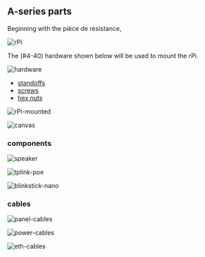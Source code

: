 ## A-series parts

Beginning with the pièce de résistance,

![rPi](images/rPi.jpg)

The (#4-40) hardware shown below will be used to mount the rPi.

![hardware](images/hardware.jpg)

* [standoffs](https://www.pololu.com/product/1949)
* [screws](https://www.pololu.com/product/1961)
* [hex nuts](https://www.pololu.com/product/1068)

![rPi-mounted](images/rPi-mounted.jpg)

![canvas](images/canvas.jpg)

### components

![speaker](images/speaker.jpg)

![tplink-poe](images/tplink-poe.jpg)

![blinkstick-nano](images/blinkstick-nano.jpg)

### cables

![panel-cables](images/panel-cables.jpg)

![power-cables](images/power-cables.jpg)

![eth-cables](images/eth-cables.jpg)


